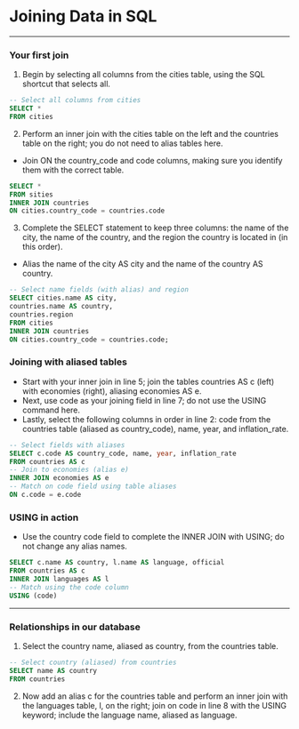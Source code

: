 # Joining Data in SQL
---
### Your first join
1. Begin by selecting all columns from the cities table, using the SQL shortcut that selects all.
```sql
-- Select all columns from cities
SELECT *
FROM cities
```
2. Perform an inner join with the cities table on the left and the countries table on the right; you do not need to alias tables here.
* Join ON the country_code and code columns, making sure you identify them with the correct table.
```sql
SELECT *
FROM sities
INNER JOIN countries
ON cities.country_code = countries.code
```
3. Complete the SELECT statement to keep three columns: the name of the city, the name of the country, and the region the country is located in (in this order).
* Alias the name of the city AS city and the name of the country AS country.
```sql
-- Select name fields (with alias) and region 
SELECT cities.name AS city, 
countries.name AS country, 
countries.region
FROM cities
INNER JOIN countries
ON cities.country_code = countries.code;
```
### Joining with aliased tables
* Start with your inner join in line 5; join the tables countries AS c (left) with economies (right), aliasing economies AS e.
* Next, use code as your joining field in line 7; do not use the USING command here.
* Lastly, select the following columns in order in line 2: code from the countries table (aliased as country_code), name, year, and inflation_rate.
```sql
-- Select fields with aliases
SELECT c.code AS country_code, name, year, inflation_rate
FROM countries AS c
-- Join to economies (alias e)
INNER JOIN economies AS e
-- Match on code field using table aliases
ON c.code = e.code
```  
### USING in action
* Use the country code field to complete the INNER JOIN with USING; do not change any alias names.
```sql
SELECT c.name AS country, l.name AS language, official
FROM countries AS c
INNER JOIN languages AS l
-- Match using the code column
USING (code)
```
---
### Relationships in our database
1. Select the country name, aliased as country, from the countries table.
```sql
-- Select country (aliased) from countries
SELECT name AS country
FROM countries
```
2. Now add an alias c for the countries table and perform an inner join with the languages table, l, on the right; join on code in line 8 with the USING keyword; include the language name, aliased as language.
```sql

```

